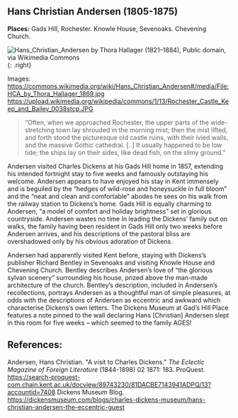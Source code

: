 <param ve-config style="article">

## Hans Christian Andersen (1805-1875)
**Places:** Gads Hill, Rochester. Knowle House, Sevenoaks. Chevening Church.

![Hans_Christian_Andersen by Thora Hallager (1821–1884), Public domain, via Wikimedia Commons](https://commons.wikimedia.org/wiki/File:HCA_by_Thora_Hallager_1869.jpg){: .right}

Images: https://commons.wikimedia.org/wiki/Hans_Christian_Andersen#/media/File:HCA_by_Thora_Hallager_1869.jpg 
https://upload.wikimedia.org/wikipedia/commons/1/13/Rochester_Castle_Keep_and_Bailey_0038stcp.JPG  

>“Often, when we approached Rochester, the upper parts of the wide-stretching town lay shrouded in the morning mist; then the mist lifted, and forth stood the picturesque old castle ruins, with their ivied walls, and the massive Gothic cathedral. [..] It usually happened to be low tide; the ships lay on their sides, like dead fish, on the slimy ground.”

Andersen visited Charles Dickens at his Gads Hill home in 1857, extending his intended fortnight stay to five weeks and famously outstaying his welcome. Andersen appears to have enjoyed his stay in Kent immensely and is beguiled by the “hedges of wild-rose and honeysuckle in full bloom” and the “neat and clean and comfortable” abodes he sees on his walk from the railway station to Dickens’s home. Gads Hill is equally charming to Andersen, “a model of comfort and holiday brightness” set in glorious countryside. Andersen wastes no time In leading the Dickens’ family out on walks, the family having been resident in Gads Hill only two weeks before Andersen arrives, and his descriptions of the pastoral bliss are overshadowed only by his obvious adoration of Dickens.

Andersen had apparently visited Kent before, staying with Dickens’s publisher Richard Bentley in Sevenoaks and visiting Knowle House and Chevening Church. Bentley describes Andersen’s love of “the glorious sylvan scenery” surrounding his house, prized above the man-made architecture of the church. Bentley’s description, included in Andersen’s recollections, portrays Andersen as a thoughtful man of simple pleasures, at odds with the descriptions of Andersen as eccentric and awkward which characterise Dickens’s own letters. The Dickens Museum at Gad’s Hill Place  features a note pinned to the wall declaring Hans [Christian] Andersen slept in this room for five weeks – which seemed to the family AGES! 

## References:
Andersen, Hans Christian. "A visit to Charles Dickens." _The Eclectic Magazine of Foreign Literature_ (1844-1898) 02 1871: 183. ProQuest. https://search-proquest-com.chain.kent.ac.uk/docview/89743230/81DACBE7143941ADPQ/13?accountid=7408 
Dickens Museum Blog. https://dickensmuseum.com/blogs/charles-dickens-museum/hans-christian-andersen-the-eccentric-guest 

